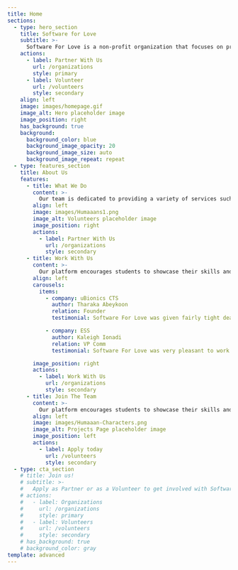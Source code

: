 ```yaml
---
title: Home
sections:
  - type: hero_section
    title: Software for Love
    subtitle: >-
      Software For Love is a non-profit organization that focuses on providing software solutions. We are a team of young professionals who are passionate about technology and seek to give back to our community.
    actions:
      - label: Partner With Us
        url: /organizations
        style: primary
      - label: Volunteer
        url: /volunteers
        style: secondary
    align: left
    image: images/homepage.gif
    image_alt: Hero placeholder image
    image_position: right
    has_background: true
    background:
      background_color: blue
      background_image_opacity: 20
      background_image_size: auto
      background_image_repeat: repeat
  - type: features_section
    title: About Us
    features:
      - title: What We Do
        content: >-
          Our team is dedicated to providing a variety of services such as web development, UI/UX design, data analytics, and database management. We seek to develop software for clients in return for a charitable contribution, or a charitable service provided by an organization.
        align: left
        image: images/Humaaans1.png
        image_alt: Volunteers placeholder image
        image_position: right
        actions:
          - label: Partner With Us
            url: /organizations
            style: secondary
      - title: Work With Us
        content: >-
          Our platform encourages students to showcase their skills and abilities, while also providing back to the community. We recruit new talent for marketing, finance, engineering, and more.
        align: left
        carousels:
          items:
            - company: uBionics CTS
              author: Tharaka Abeykoon
              relation: Founder
              testimonial: Software For Love was given fairly tight deadlines, to which they followed and produced quality work. The weekly meetings were helpful for both parties to update designs / get any questions answered. The team was very responsive, and gave their feedback/opinions for specific website details which was very helpful as well during the 1.5-2 month process. Overall each page of the website was done well, and uOttawa Bionics CTS loves their page!

            - company: ESS
              author: Kaleigh Ionadi
              relation: VP Comm
              testimonial: Software For Love was very pleasant to work with and produced a quality product for our team at ESS to use for many years to come.

        image_position: right
        actions:
          - label: Work With Us
            url: /organizations
            style: secondary
      - title: Join The Team
        content: >-
          Our platform encourages students to showcase their skills and abilities, while also providing back to the community. We actively recruit new talent for marketing, finance, engineering, and more.
        align: left
        image: images/Humaaan-Characters.png
        image_alt: Projects Page placeholder image
        image_position: left
        actions:
          - label: Apply today
            url: /volunteers
            style: secondary
  - type: cta_section
    # title: Join us!
    # subtitle: >-
    #   Apply as Partner or as a Volunteer to get involved with Software for Love
    # actions:
    #   - label: Organizations
    #     url: /organizations
    #     style: primary
    #   - label: Volunteers
    #     url: /volunteers
    #     style: secondary
    # has_background: true
    # background_color: gray
template: advanced
---
```

